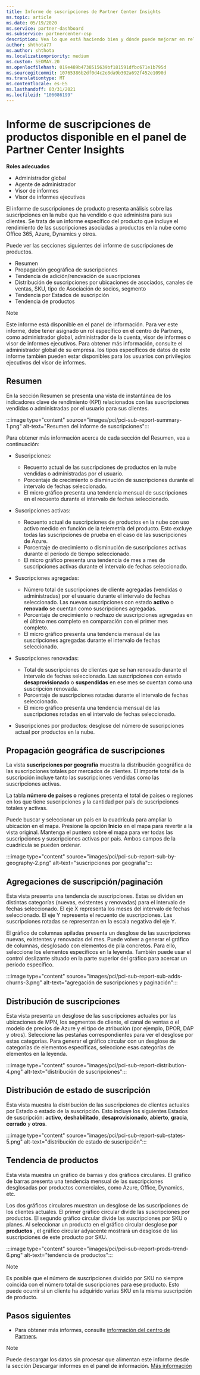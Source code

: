 ```yaml
---
title: Informe de suscripciones de Partner Center Insights
ms.topic: article
ms.date: 05/19/2020
ms.service: partner-dashboard
ms.subservice: partnercenter-csp
description: Vea lo que está haciendo bien y dónde puede mejorar en relación con las suscripciones en la nube que vende o administra para sus clientes.
author: shthota77
ms.author: shthota
ms.localizationpriority: medium
ms.custom: SEOMAY.20
ms.openlocfilehash: 019e489b4738515639bf181591dfbc671e1b795d
ms.sourcegitcommit: 10765386b2df0d4c2e8da9b302a692f452e1090d
ms.translationtype: MT
ms.contentlocale: es-ES
ms.lasthandoff: 03/31/2021
ms.locfileid: "106086199"
---
```

# <a name="product-subscriptions-report-available-from-the-partner-center-insights-dashboard"></a>Informe de suscripciones de productos disponible en el panel de Partner Center Insights

**Roles adecuados**

- Administrador global
- Agente de administrador
- Visor de informes
- Visor de informes ejecutivos

El informe de suscripciones de producto presenta análisis sobre las suscripciones en la nube que ha vendido o que administra para sus clientes. Se trata de un informe específico del producto que incluye el rendimiento de las suscripciones asociadas a productos en la nube como Office 365, Azure, Dynamics y otros.

Puede ver las secciones siguientes del informe de suscripciones de productos.

- Resumen
- Propagación geográfica de suscripciones
- Tendencia de adición/renovación de suscripciones
- Distribución de suscripciones por ubicaciones de asociados, canales de ventas, SKU, tipo de Asociación de socios, segmento
- Tendencia por Estados de suscripción
- Tendencia de productos

 > [!NOTE]
 > Este informe está disponible en el panel de información. Para ver este informe, debe tener asignado un rol específico en el centro de Partners, como administrador global, administrador de la cuenta, visor de informes o visor de informes ejecutivos. Para obtener más información, consulte el administrador global de su empresa. los tipos específicos de datos de este informe también pueden estar disponibles para los usuarios con privilegios ejecutivos del visor de informes.

## <a name="summary"></a>Resumen

En la sección Resumen se presenta una vista de instantánea de los indicadores clave de rendimiento (KPI) relacionados con las suscripciones vendidas o administradas por el usuario para sus clientes.  

:::image type="content" source="images/pci/pci-sub-report-summary-1.png" alt-text="Resumen del informe de suscripciones":::

Para obtener más información acerca de cada sección del Resumen, vea a continuación:

- Suscripciones:
  - Recuento actual de las suscripciones de productos en la nube vendidas o administradas por el usuario.
  - Porcentaje de crecimiento o disminución de suscripciones durante el intervalo de fechas seleccionado.
  - El micro gráfico presenta una tendencia mensual de suscripciones en el recuento durante el intervalo de fechas seleccionado.

- Suscripciones activas:
  - Recuento actual de suscripciones de productos en la nube con uso activo medido en función de la telemetría del producto. Esto excluye todas las suscripciones de prueba en el caso de las suscripciones de Azure.
  - Porcentaje de crecimiento o disminución de suscripciones activas durante el período de tiempo seleccionado.
  - El micro gráfico presenta una tendencia de mes a mes de suscripciones activas durante el intervalo de fechas seleccionado.

- Suscripciones agregadas:
  - Número total de suscripciones de cliente agregadas (vendidas o administradas) por el usuario durante el intervalo de fechas seleccionado. Las nuevas suscripciones con estado **activo** o **renovado** se cuentan como suscripciones agregadas.
  - Porcentaje de crecimiento o rechazo de suscripciones agregadas en el último mes completo en comparación con el primer mes completo.
  - El micro gráfico presenta una tendencia mensual de las suscripciones agregadas durante el intervalo de fechas seleccionado.

- Suscripciones renovadas:
  - Total de suscripciones de clientes que se han renovado durante el intervalo de fechas seleccionado. Las suscripciones con estado **desaprovisionado** o **suspendidas** en ese mes se cuentan como una suscripción renovada.  
  - Porcentaje de suscripciones rotadas durante el intervalo de fechas seleccionado.
  - El micro gráfico presenta una tendencia mensual de las suscripciones rotadas en el intervalo de fechas seleccionado.

- Suscripciones por productos: desglose del número de suscripciones actual por productos en la nube.

## <a name="geographical-spread-of-subscriptions"></a>Propagación geográfica de suscripciones

La vista **suscripciones por geografía** muestra la distribución geográfica de las suscripciones totales por mercados de clientes. El importe total de la suscripción incluye tanto las suscripciones vendidas como las suscripciones activas.

La tabla **número de países o** regiones presenta el total de países o regiones en los que tiene suscripciones y la cantidad por país de suscripciones totales y activas.

Puede buscar y seleccionar un país en la cuadrícula para ampliar la ubicación en el mapa. Presione la opción **Inicio** en el mapa para revertir a la vista original. Mantenga el puntero sobre el mapa para ver todas las suscripciones y suscripciones activas por país. Ambos campos de la cuadrícula se pueden ordenar.

:::image type="content" source="images/pci/pci-sub-report-sub-by-geography-2.png" alt-text="suscripciones por geografía":::

## <a name="subscription-addschurns"></a>Agregaciones de suscripción/paginación

Esta vista presenta una tendencia de suscripciones. Estas se dividen en distintas categorías (nuevas, existentes y renovadas) para el intervalo de fechas seleccionado. El eje X representa los meses del intervalo de fechas seleccionado. El eje Y representa el recuento de suscripciones. Las suscripciones rotadas se representan en la escala negativa del eje Y. 

El gráfico de columnas apiladas presenta un desglose de las suscripciones nuevas, existentes y renovadas del mes. Puede volver a generar el gráfico de columnas, desglosado con elementos de pila concretos. Para ello, seleccione los elementos específicos en la leyenda. También puede usar el control deslizante situado en la parte superior del gráfico para acercar un período específico.

:::image type="content" source="images/pci/pci-sub-report-sub-adds-churns-3.png" alt-text="agregación de suscripciones y paginación":::

## <a name="subscription-distribution"></a>Distribución de suscripciones

Esta vista presenta un desglose de las suscripciones actuales por las ubicaciones de MPN, los segmentos de cliente, el canal de ventas o el modelo de precios de Azure y el tipo de atribución (por ejemplo, DPOR, DAP y otros). Seleccione las pestañas correspondientes para ver el desglose por estas categorías. Para generar el gráfico circular con un desglose de categorías de elementos específicas, seleccione esas categorías de elementos en la leyenda.

:::image type="content" source="images/pci/pci-sub-report-distribution-4.png" alt-text="distribución de suscripciones":::

## <a name="subscription-state-distribution"></a>Distribución de estado de suscripción

Esta vista muestra la distribución de las suscripciones de clientes actuales por Estado o estado de la suscripción. Esto incluye los siguientes Estados de suscripción: **activo**, **deshabilitado**, **desaprovisionado**, **abierto**, **gracia**, **cerrado** y **otros**.

:::image type="content" source="images/pci/pci-sub-report-sub-states-5.png" alt-text="distribución de estado de suscripción":::

## <a name="products-trend"></a>Tendencia de productos

Esta vista muestra un gráfico de barras y dos gráficos circulares. El gráfico de barras presenta una tendencia mensual de las suscripciones desglosadas por productos comerciales, como Azure, Office, Dynamics, etc.

Los dos gráficos circulares muestran un desglose de las suscripciones de los clientes actuales. El primer gráfico circular divide las suscripciones por productos. El segundo gráfico circular divide las suscripciones por SKU o planes. Al seleccionar un producto en el gráfico circular desglose **por productos** , el gráfico circular adyacente mostrará un desglose de las suscripciones de este producto por SKU.

:::image type="content" source="images/pci/pci-sub-report-prods-trend-6.png" alt-text="tendencia de productos":::

> [!NOTE]
 > Es posible que el número de suscripciones dividido por SKU no siempre coincida con el número total de suscripciones para ese producto. Esto puede ocurrir si un cliente ha adquirido varias SKU en la misma suscripción de producto.

## <a name="next-steps"></a>Pasos siguientes

- Para obtener más informes, consulte [información del centro de Partners](partner-center-insights.md).

>[!NOTE] 
> Puede descargar los datos sin procesar que alimentan este informe desde la sección Descargar informes en el panel de información. [Más información](pci-download-reports.md) 
